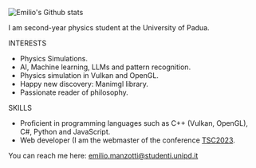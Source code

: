 ![Emilio's Github stats](https://github-readme-stats.vercel.app/api?username=emilim&theme=github_dark)

I am second-year physics student at the University of Padua. 

INTERESTS
- Physics Simulations.
- AI, Machine learning, LLMs and pattern recognition.
- Physics simulation in Vulkan and OpenGL.
- Happy new discovery: Manimgl library.
- Passionate reader of philosophy.

SKILLS
- Proficient in programming languages such as C++ (Vulkan, OpenGL), C#, Python and JavaScript.
- Web developer (I am the webmaster of the conference [TSC2023](https://tsc2023-taormina.it/).

You can reach me here: emilio.manzotti@studenti.unipd.it
